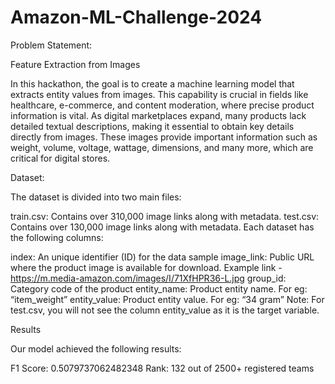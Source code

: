 # Amazon-ML-Challenge-2024



Problem Statement:

Feature Extraction from Images

In this hackathon, the goal is to create a machine learning model that extracts entity values from images. This capability is crucial in fields like healthcare, e-commerce, and content moderation, where precise product information is vital. As digital marketplaces expand, many products lack detailed textual descriptions, making it essential to obtain key details directly from images. These images provide important information such as weight, volume, voltage, wattage, dimensions, and many more, which are critical for digital stores.

Dataset:

The dataset is divided into two main files:

train.csv: Contains over 310,000 image links along with metadata.
test.csv: Contains over 130,000 image links along with metadata.
Each dataset has the following columns:

index: An unique identifier (ID) for the data sample
image_link: Public URL where the product image is available for download. Example link - https://m.media-amazon.com/images/I/71XfHPR36-L.jpg
group_id: Category code of the product
entity_name: Product entity name. For eg: “item_weight”
entity_value: Product entity value. For eg: “34 gram” Note: For test.csv, you will not see the column entity_value as it is the target variable.

Results

Our model achieved the following results:

F1 Score: 0.5079737062482348
Rank: 132 out of 2500+ registered teams

